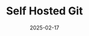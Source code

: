 ---
title: "Self Hosted Git"
date: 2025-02-17
modify_date: 2025-03-10
cover: /assets/images/covers/2025-02-17_Self-Hosted-Git-08.png
redirect_to:
  - /2025/02/17/meeting
---
